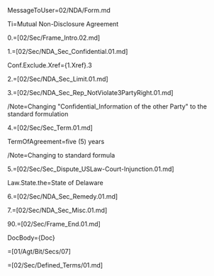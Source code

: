 MessageToUser=02/NDA/Form.md

Ti=Mutual Non-Disclosure Agreement

0.=[02/Sec/Frame_Intro.02.md]

1.=[02/Sec/NDA_Sec_Confidential.01.md]

Conf.Exclude.Xref={1.Xref}.3

2.=[02/Sec/NDA_Sec_Limit.01.md]

3.=[02/Sec/NDA_Sec_Rep_NotViolate3PartyRight.01.md]

/Note=Changing "Confidential_Information of the other Party" to the standard formulation

4.=[02/Sec/Sec_Term.01.md]

TermOfAgreement=five (5) years

/Note=Changing to standard formula

5.=[02/Sec/Sec_Dispute_USLaw-Court-Injunction.01.md]

Law.State.the=State of Delaware

6.=[02/Sec/NDA_Sec_Remedy.01.md]

7.=[02/Sec/NDA_Sec_Misc.01.md]

90.=[02/Sec/Frame_End.01.md]

DocBody={Doc}

=[01/Agt/Bit/Secs/07]

=[02/Sec/Defined_Terms/01.md]